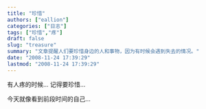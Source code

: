 ```yaml
---
title: "珍惜"
authors: ["eallion"]
categories: ["日志"]
tags: ["珍惜","疼"]
draft: false
slug: "treasure"
summary: "文章提醒人们要珍惜身边的人和事物，因为有时候会遇到失去的情况。"
date: "2008-11-24 17:39:29"
lastmod: "2008-11-24 17:39:29"
---
```


有人疼的时候...
记得要珍惜...

今天就像看到前段时间的自己...
